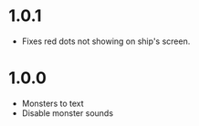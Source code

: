 # 1.0.1
- Fixes red dots not showing on ship's screen.

# 1.0.0
- Monsters to text
- Disable monster sounds